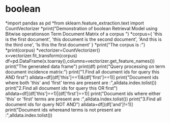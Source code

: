 # boolean
*import pandas as pd
*from sklearn.feature_extraction.text import CountVectorizer
*print("Demonstration of boolean Retrieval Model using Bitwise operationson Term Document Matrix of a corpus ")
*corpus={
    'this is the first document',
    'this document is the second document',
    'And this is the third one',
    'Is this the first document' 
    }
*print("The corpus is :")  
*print(corpus)
*vectorizer=CountVectorizer()
x=vectorizer.fit_transform(corpus)
df=pd.DataFrame(x.toarray(),columns=vectorizer.get_feature_names())
print("The generated data frame")
print(df)
print("Query processing on term document incidence matrix:")
print("1.Find all document ids for query this AND first")
alldata=df[(df['this']==1)&(df['first']==1)]
print("Document ids where both 'this' and 'first' terms are present are :",alldata.index.tolist())
print("2.Find all document ids for query this OR first")
alldata=df[(df['this']==1)|(df['first']==1)]
print("Document ids where either 'this' or 'first' terms are present are :",alldata.index.tolist())
print("3.Find all document ids for query NOT AND")
alldata=df[(df['and']!=1)]
print("Document ids whereand terms is not present are :",alldata.index.tolist())
